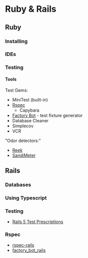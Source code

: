 # Ruby & Rails

## Ruby

### Installing

### IDEs

### Testing

#### Tools

Test Gems:
* MiniTest (built-in)
* [Rspec](http://rspec.info)
  - Capybara
* [Factory Bot](https://github.com/thoughtbot/factory_bot) - test fixture generator
* Database Cleaner
* Simplecov
* VCR

"Odor detectors:"

* [Reek](https://github.com/troessner/reek)
* [SandiMeter](https://github.com/makaroni4/sandi_meter)

## Rails

### Databases

### Using Typescript

### Testing

* [Rails 5 Test Prescriptions](https://pragprog.com/book/nrtest3/rails-5-test-prescriptions)

### Rspec

* [rspec-rails](https://github.com/rspec/rspec-rails)
* [factory_bot_rails](https://github.com/thoughtbot/factory_bot_rails)

